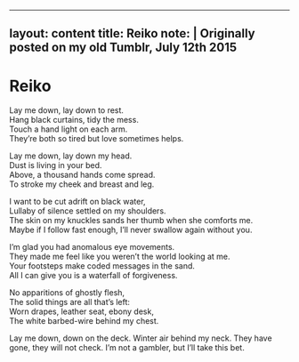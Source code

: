
---
layout: content
title: Reiko
note: |
  Originally posted on my old Tumblr, July 12th 2015
---


# Reiko

Lay me down, lay down to rest.  
Hang black curtains, tidy the mess.  
Touch a hand light on each arm.  
They’re both so tired but love sometimes helps.  

Lay me down, lay down my head.  
Dust is living in your bed.  
Above, a thousand hands come spread.  
To stroke my cheek and breast and leg.  

I want to be cut adrift on black water,  
Lullaby of silence settled on my shoulders.  
The skin on my knuckles sands her thumb when she comforts me.  
Maybe if I follow fast enough, I’ll never swallow again without you.  

I’m glad you had anomalous eye movements.  
They made me feel like you weren’t the world looking at me.  
Your footsteps make coded messages in the sand.  
All I can give you is a waterfall of forgiveness.  

No apparitions of ghostly flesh,  
The solid things are all that’s left:  
Worn drapes, leather seat, ebony desk,  
The white barbed-wire behind my chest.  

Lay me down, down on the deck.
Winter air behind my neck.
They have gone, they will not check.
I’m not a gambler, but I’ll take this bet.


